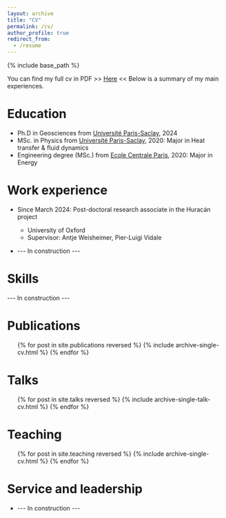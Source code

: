 ```yaml
---
layout: archive
title: "CV"
permalink: /cv/
author_profile: true
redirect_from:
  - /resume
---
```


{% include base_path %}

You can find my full cv in PDF >> [Here](../_files/cv.pdf) <<
Below is a summary of my main experiences.

Education
======
* Ph.D in Geosciences from [Université Paris-Saclay](https://www.universite-paris-saclay.fr/), 2024
* MSc. in Physics from [Université Paris-Saclay](https://www.universite-paris-saclay.fr/), 2020: Major in Heat transfer & fluid dynamics
* Engineering degree (MSc.) from [Ecole Centrale Paris](https://www.centralesupelec.fr/), 2020: Major in Energy

Work experience
======
* Since March 2024: Post-doctoral research associate in the Huracán project
  * University of Oxford
  * Supervisor: Antje Weisheimer, Pier-Luigi Vidale

* --- In construction ---
  
Skills
======
--- In construction ---

Publications
======
  <ul>{% for post in site.publications reversed %}
    {% include archive-single-cv.html %}
  {% endfor %}</ul>
  
Talks
======
  <ul>{% for post in site.talks reversed %}
    {% include archive-single-talk-cv.html  %}
  {% endfor %}</ul>
  
Teaching
======
  <ul>{% for post in site.teaching reversed %}
    {% include archive-single-cv.html %}
  {% endfor %}</ul>
  
Service and leadership
======
* --- In construction ---
